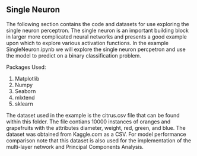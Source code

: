 ## Single Neuron

The following section contains the code and datasets for use exploring the single neuron perceptron. The single neuron is an important building block in larger more complicated neural networks and presents a good example upon which to explore various activation functions. In the example SingleNeuron.ipynb we will explore the single neuron percpetron and use the model to predict on a binary classification problem.

Packages Used:
1. Matplotlib
2. Numpy
3. Seaborn
4. mlxtend
5. sklearn

The dataset used in the example is the citrus.csv file that can be found within this folder. The file contians 10000 instances of oranges and grapefruits with the attributes diameter, weight, red, green, and blue. The dataset was obtained from Kaggle.com as a CSV. For model performance comparison note that this dataset is also used for the implementation of the multi-layer network and Principal Components Analysis.
